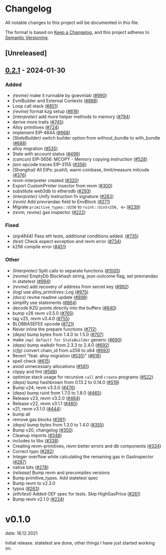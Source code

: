 # Changelog
All notable changes to this project will be documented in this file.

The format is based on [Keep a Changelog](https://keepachangelog.com/en/1.0.0/),
and this project adheres to [Semantic Versioning](https://semver.org/spec/v2.0.0.html).

## [Unreleased]

## [0.2.1](https://github.com/DoTheBestToGetTheBest/revm/compare/revme-v0.2.0...revme-v0.2.1) - 2024-01-30

### Added
- *(revme)* make it runnable by goevmlab ([#990](https://github.com/DoTheBestToGetTheBest/revm/pull/990))
- EvmBuilder and External Contexts ([#888](https://github.com/DoTheBestToGetTheBest/revm/pull/888))
- Loop call stack ([#851](https://github.com/DoTheBestToGetTheBest/revm/pull/851))
- *(revme)* format kzg setup ([#818](https://github.com/DoTheBestToGetTheBest/revm/pull/818))
- *(interpreter)* add more helper methods to memory ([#794](https://github.com/DoTheBestToGetTheBest/revm/pull/794))
- derive more traits ([#745](https://github.com/DoTheBestToGetTheBest/revm/pull/745))
- Alloy primitives ([#724](https://github.com/DoTheBestToGetTheBest/revm/pull/724))
- implement EIP-4844 ([#668](https://github.com/DoTheBestToGetTheBest/revm/pull/668))
- *(StateBuilder)* switch builder option from without_bundle to with_bundle ([#688](https://github.com/DoTheBestToGetTheBest/revm/pull/688))
- alloy migration ([#535](https://github.com/DoTheBestToGetTheBest/revm/pull/535))
- State with account status ([#499](https://github.com/DoTheBestToGetTheBest/revm/pull/499))
- *(cancun)* EIP-5656: MCOPY - Memory copying instruction ([#528](https://github.com/DoTheBestToGetTheBest/revm/pull/528))
- json opcode traces EIP-3155 ([#356](https://github.com/DoTheBestToGetTheBest/revm/pull/356))
- *(Shanghai)* All EIPs: push0, warm coinbase, limit/measure initcode ([#376](https://github.com/DoTheBestToGetTheBest/revm/pull/376))
- revm-interpreter created ([#320](https://github.com/DoTheBestToGetTheBest/revm/pull/320))
- Export CustomPrinter insector from revm ([#300](https://github.com/DoTheBestToGetTheBest/revm/pull/300))
- substitute web3db to ethersdb ([#293](https://github.com/DoTheBestToGetTheBest/revm/pull/293))
- *(interpreter)* Unify instruction fn signature ([#283](https://github.com/DoTheBestToGetTheBest/revm/pull/283))
- *(revm)* Add prevrandao field to EnvBlock ([#271](https://github.com/DoTheBestToGetTheBest/revm/pull/271))
- Migrate `primitive_types::U256` to `ruint::Uint<256, 4>` ([#239](https://github.com/DoTheBestToGetTheBest/revm/pull/239))
- *(revm, revme)* gas inspector ([#222](https://github.com/DoTheBestToGetTheBest/revm/pull/222))

### Fixed
- *(eip4844)* Pass eth tests, additional conditions added. ([#735](https://github.com/DoTheBestToGetTheBest/revm/pull/735))
- *(test)* Check expect exception and revm error ([#734](https://github.com/DoTheBestToGetTheBest/revm/pull/734))
- k256 compile error ([#451](https://github.com/DoTheBestToGetTheBest/revm/pull/451))

### Other
- *(Interpreter)* Split calls to separate functions ([#1005](https://github.com/DoTheBestToGetTheBest/revm/pull/1005))
- *(revme)* EmptyDb Blockhash string, json-outcome flag, set prevrandao in statetest ([#994](https://github.com/DoTheBestToGetTheBest/revm/pull/994))
- *(revme)* add recovery of address from secret key ([#992](https://github.com/DoTheBestToGetTheBest/revm/pull/992))
- *(log)* use alloy_primitives::Log ([#975](https://github.com/DoTheBestToGetTheBest/revm/pull/975))
- *(docs)* revme readme update ([#898](https://github.com/DoTheBestToGetTheBest/revm/pull/898))
- simplify use statements ([#864](https://github.com/DoTheBestToGetTheBest/revm/pull/864))
- decode KZG points directly into the buffers ([#840](https://github.com/DoTheBestToGetTheBest/revm/pull/840))
- bump v26 revm v3.5.0 ([#765](https://github.com/DoTheBestToGetTheBest/revm/pull/765))
- tag v25, revm v3.4.0 ([#755](https://github.com/DoTheBestToGetTheBest/revm/pull/755))
- BLOBBASEFEE opcode ([#721](https://github.com/DoTheBestToGetTheBest/revm/pull/721))
- Never inline the prepare functions ([#712](https://github.com/DoTheBestToGetTheBest/revm/pull/712))
- *(deps)* bump bytes from 1.4.0 to 1.5.0 ([#707](https://github.com/DoTheBestToGetTheBest/revm/pull/707))
- make `impl Default for StateBuilder` generic ([#690](https://github.com/DoTheBestToGetTheBest/revm/pull/690))
- *(deps)* bump walkdir from 2.3.3 to 2.4.0 ([#692](https://github.com/DoTheBestToGetTheBest/revm/pull/692))
- *(cfg)* convert chain_id from u256 to u64 ([#693](https://github.com/DoTheBestToGetTheBest/revm/pull/693))
- Revert "feat: alloy migration ([#535](https://github.com/DoTheBestToGetTheBest/revm/pull/535))" ([#616](https://github.com/DoTheBestToGetTheBest/revm/pull/616))
- spell check ([#615](https://github.com/DoTheBestToGetTheBest/revm/pull/615))
- avoid unnecessary allocations ([#581](https://github.com/DoTheBestToGetTheBest/revm/pull/581))
- clippy and fmt ([#568](https://github.com/DoTheBestToGetTheBest/revm/pull/568))
- optimize stack usage for recursive `call` and `create` programs ([#522](https://github.com/DoTheBestToGetTheBest/revm/pull/522))
- *(deps)* bump hashbrown from 0.13.2 to 0.14.0 ([#519](https://github.com/DoTheBestToGetTheBest/revm/pull/519))
- Bump v24, revm v3.3.0 ([#476](https://github.com/DoTheBestToGetTheBest/revm/pull/476))
- *(deps)* bump ruint from 1.7.0 to 1.8.0 ([#465](https://github.com/DoTheBestToGetTheBest/revm/pull/465))
- Release v23, revm v3.2.0 ([#464](https://github.com/DoTheBestToGetTheBest/revm/pull/464))
- Release v22, revm v3.1.1 ([#460](https://github.com/DoTheBestToGetTheBest/revm/pull/460))
- v21, revm v3.1.0 ([#444](https://github.com/DoTheBestToGetTheBest/revm/pull/444))
- bump all
- remove gas blocks ([#391](https://github.com/DoTheBestToGetTheBest/revm/pull/391))
- *(deps)* bump bytes from 1.3.0 to 1.4.0 ([#355](https://github.com/DoTheBestToGetTheBest/revm/pull/355))
- Bump v20, changelog ([#350](https://github.com/DoTheBestToGetTheBest/revm/pull/350))
- Cleanup imports ([#348](https://github.com/DoTheBestToGetTheBest/revm/pull/348))
- includes to libs ([#338](https://github.com/DoTheBestToGetTheBest/revm/pull/338))
- Creating revm-primitives, revm better errors and db components  ([#334](https://github.com/DoTheBestToGetTheBest/revm/pull/334))
- Correct typo ([#282](https://github.com/DoTheBestToGetTheBest/revm/pull/282))
- Integer overflow while calculating the remaining gas in GasInspector ([#287](https://github.com/DoTheBestToGetTheBest/revm/pull/287))
- native bits ([#278](https://github.com/DoTheBestToGetTheBest/revm/pull/278))
- *(release)* Bump revm and precompiles versions
- Bump primitive_types. Add statetest spec
- Bump revm to v2.3.0
- typos ([#263](https://github.com/DoTheBestToGetTheBest/revm/pull/263))
- *(eth/test)* Added OEF spec for tests. Skip HighGasPrice ([#261](https://github.com/DoTheBestToGetTheBest/revm/pull/261))
- Bump revm v2.1.0 ([#224](https://github.com/DoTheBestToGetTheBest/revm/pull/224))
# v0.1.0
date: 18.12.2021

Initial release. statetest are done, other things I have just started working on.